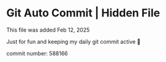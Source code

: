 # Git Auto Commit | Hidden File

This file was added Feb 12, 2025

Just for fun and keeping my daily git commit active 🤪

commit number: 588166
